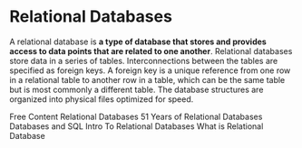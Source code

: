 # Relational Databases

A relational database is **a type of database that stores and provides access to data points that are related to one another**. Relational databases store data in a series of tables. Interconnections between the tables are specified as foreign keys. A foreign key is a unique reference from one row in a relational table to another row in a table, which can be the same table but is most commonly a different table. The database structures are organized into physical files optimized for speed.

<ResourceGroupTitle>Free Content</ResourceGroupTitle>
<BadgeLink colorScheme='yellow' badgeText='Read' href='https://www.ibm.com/cloud/learn/relational-databases'>Relational Databases</BadgeLink>
<BadgeLink colorScheme='yellow' badgeText='Read' href='https://learnsql.com/blog/codd-article-databases/'>51 Years of Relational Databases</BadgeLink>
<BadgeLink colorScheme='yellow' badgeText='Read' href='https://www.edx.org/course/databases-5-sql'>Databases and SQL</BadgeLink>
<BadgeLink colorScheme='yellow' badgeText='Read' href='https://www.udacity.com/course/intro-to-relational-databases--ud197'>Intro To Relational Databases</BadgeLink>
<BadgeLink badgeText='Watch' href='https://youtu.be/OqjJjpjDRLc'>What is Relational Database</BadgeLink>
